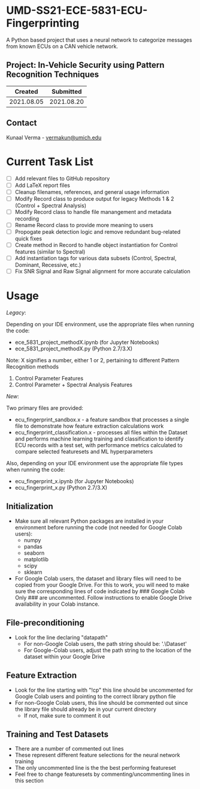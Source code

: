 # UMD-SS21-ECE-5831-ECU-Fingerprinting
A Python based project that uses a neural network to categorize messages from known ECUs on a CAN vehicle network.

## Project: In-Vehicle Security using Pattern Recognition Techniques

Created | Submitted
--------|----------
2021.08.05 | 2021.08.20 

## Contact
Kunaal Verma - vermakun@umich.edu

# Current Task List
- [ ] Add relevant files to GitHub repository
- [ ] Add LaTeX report files
- [ ] Cleanup filenames, references, and general usage information
- [ ] Modify Record class to produce output for legacy Methods 1 & 2 (Control + Spectral Analysis)
- [ ] Modify Record class to handle file manangement and metadata recording
- [ ] Rename Record class to provide more meaning to users
- [ ] Propogate peak detection logic and remove redundant bug-related quick fixes
- [ ] Create method in Record to handle object instantiation for Control features (similar to Spectral)
- [ ] Add instantiation tags for various data subsets (Control, Spectral, Dominant, Recessive, etc.)
- [ ] Fix SNR Signal and Raw Signal alignment for more accurate calculation

# Usage

*Legacy*:

Depending on your IDE environment, use the appropriate files when running the code:
* ece_5831_project_methodX.ipynb (for Jupyter Notebooks)
* ece_5831_project_methodX.py (Python 2.7/3.X)
	
Note: X signifies a number, either 1 or 2, pertaining to different Pattern Recognition methods
1. Control Parameter Features
2. Control Parameter + Spectral Analysis Features

*New*:

Two primary files are provided: 
* ecu_fingerprint_sandbox.x - a feature sandbox that processes a single file to demonstrate how feature extraction calculations work
* ecu_fingerprint_classification.x - processes all files within the Dataset and performs machine learning training and classification to identify  ECU records with a test set, with performance metrics calculated to compare selected featuresets and ML hyperparameters

Also, depending on your IDE environment use the appropriate file types when running the code:
* ecu_fingerprint_x.ipynb (for Jupyter Notebooks)
* ecu_fingerprint_x.py    (Python 2.7/3.X)

## Initialization

* Make sure all relevant Python packages are installed in your environment before running the code (not needed for Google Colab users):
	* numpy
	* pandas
	* seaborn
	* matplotlib
	* scipy
	* sklearn
* For Google Colab users, the dataset and library files will need to be copied from your Google Drive. For this to work, you will need to make sure the corresponding lines of code indicated by ### Google Colab Only ### are uncommented. Follow instructions to enable Google Drive availability in your Colab instance.

## File-preconditioning

* Look for the line declaring "datapath"
	* For non-Google Colab users, the path string should be: '.\Dataset'
	* For Google-Colab users, adjust the path string to the location of the dataset within your Google Drive

## Feature Extraction

* Look for the line starting with "!cp" this line should be uncommented for Google Colab users and pointing to the correct library python file
* For non-Google Colab users, this line should be commented out since the library file should already be in your current directory
	* If not, make sure to comment it out
		
## Training and Test Datasets

* There are a number of commented out lines
* These represent different feature selections for the neural network training
* The only uncommented line is the the best performing featureset
* Feel free to change featuresets by commenting/uncommenting lines in this section

